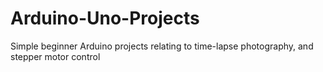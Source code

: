 Arduino-Uno-Projects
====================

Simple beginner Arduino projects relating to time-lapse photography, and stepper motor control
